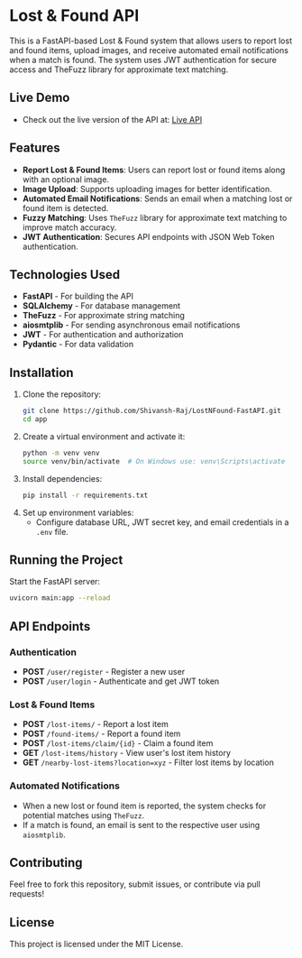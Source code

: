 # Lost & Found API

This is a FastAPI-based Lost & Found system that allows users to report lost and found items, upload images, and receive automated email notifications when a match is found. The system uses JWT authentication for secure access and TheFuzz library for approximate text matching.

## Live Demo

- Check out the live version of the API at: [Live API](https://lostnfound-fastapi.onrender.com/docs)


## Features
- **Report Lost & Found Items**: Users can report lost or found items along with an optional image.
- **Image Upload**: Supports uploading images for better identification.
- **Automated Email Notifications**: Sends an email when a matching lost or found item is detected.
- **Fuzzy Matching**: Uses `TheFuzz` library for approximate text matching to improve match accuracy.
- **JWT Authentication**: Secures API endpoints with JSON Web Token authentication.

## Technologies Used
- **FastAPI** - For building the API
- **SQLAlchemy** - For database management
- **TheFuzz** - For approximate string matching
- **aiosmtplib** - For sending asynchronous email notifications
- **JWT** - For authentication and authorization
- **Pydantic** - For data validation

## Installation

1. Clone the repository:
   ```bash
   git clone https://github.com/Shivansh-Raj/LostNFound-FastAPI.git
   cd app
   ```
2. Create a virtual environment and activate it:
   ```bash
   python -m venv venv
   source venv/bin/activate  # On Windows use: venv\Scripts\activate
   ```
3. Install dependencies:
   ```bash
   pip install -r requirements.txt
   ```
4. Set up environment variables:
   - Configure database URL, JWT secret key, and email credentials in a `.env` file.

## Running the Project

Start the FastAPI server:
```bash
uvicorn main:app --reload
```

## API Endpoints

### Authentication
- **POST** `/user/register` - Register a new user
- **POST** `/user/login` - Authenticate and get JWT token

### Lost & Found Items
- **POST** `/lost-items/` - Report a lost item
- **POST** `/found-items/` - Report a found item
- **POST** `/lost-items/claim/{id}` - Claim a found item
- **GET** `/lost-items/history` - View user's lost item history
- **GET** `/nearby-lost-items?location=xyz` - Filter lost items by location

### Automated Notifications
- When a new lost or found item is reported, the system checks for potential matches using `TheFuzz`.
- If a match is found, an email is sent to the respective user using `aiosmtplib`.

## Contributing
Feel free to fork this repository, submit issues, or contribute via pull requests!

## License
This project is licensed under the MIT License.

